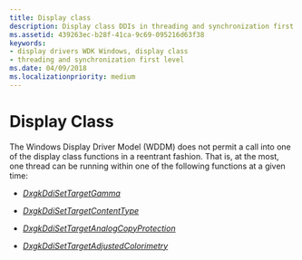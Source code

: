 ```yaml
---
title: Display class
description: Display class DDIs in threading and synchronization first level.
ms.assetid: 439263ec-b28f-41ca-9c69-095216d63f38
keywords:
- display drivers WDK Windows, display class
- threading and synchronization first level
ms.date: 04/09/2018
ms.localizationpriority: medium
---
```


# Display Class

The Windows Display Driver Model (WDDM) does not permit a call into one of the display class functions in a reentrant fashion. That is, at the most, one thread can be running within one of the following functions at a given time:

-   [*DxgkDdiSetTargetGamma*](https://docs.microsoft.com/windows-hardware/drivers/ddi/d3dkmddi/nc-d3dkmddi-dxgkddi_settargetgamma)

-   [*DxgkDdiSetTargetContentType*](https://docs.microsoft.com/windows-hardware/drivers/ddi/d3dkmddi/nc-d3dkmddi-dxgkddi_settargetcontenttype)

-   [*DxgkDdiSetTargetAnalogCopyProtection*](https://docs.microsoft.com/windows-hardware/drivers/ddi/d3dkmddi/nc-d3dkmddi-dxgkddi_settargetanalogcopyprotection)

-   [*DxgkDdiSetTargetAdjustedColorimetry*](https://docs.microsoft.com/windows-hardware/drivers/ddi/dispmprt/nc-dispmprt-dxgkddi_settargetadjustedcolorimetry)
